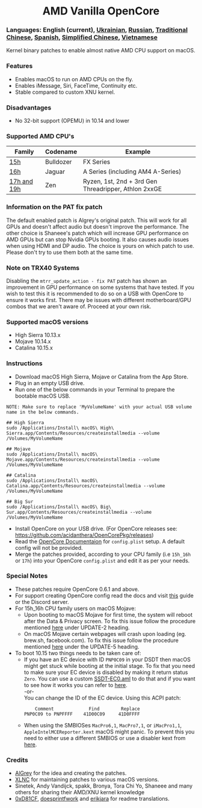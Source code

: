 <span align="center">
<h1>AMD Vanilla OpenCore</h1>
</span>

### Languages: English (current), [Ukrainian](languages/README_UA.md), [Russian](languages/README_RUS.md), [Traditional Chinese](languages/README_CHT.md), [Spanish](languages/README_ES.md), [Simplified Chinese](languages/README_CHS.md), [Vietnamese](languages/README_VI.md)
Kernel binary patches to enable almost native AMD CPU support on macOS.

### Features
- Enables macOS to run on AMD CPUs on the fly.
- Enables iMessage, Siri, FaceTime, Continuity etc.
- Stable compared to custom XNU kernel.

### Disadvantages
- No 32-bit support (OPEMU) in 10.14 and lower

### Supported AMD CPU's
| Family | Codename| Example |
|--------|---------|----------|
|   [15h](https://github.com/AMD-OSX/AMD_Vanilla/tree/opencore/15h_16h)  | Bulldozer | FX Series|
|   [16h](https://github.com/AMD-OSX/AMD_Vanilla/tree/opencore/15h_16h)  | Jaguar | A Series (including AM4 A-Series) |
|   [17h and 19h](https://github.com/AMD-OSX/AMD_Vanilla/tree/opencore/17h_19h) | Zen | Ryzen, 1st, 2nd + 3rd Gen Threadripper, Athlon 2xxGE |<br />

### Information on the PAT fix patch
The default enabled patch is Algrey's original patch. This will work for all GPUs and doesn't affect audio but doesn't improve the performance.
The other choice is Shaneee's patch which will increase GPU performance on AMD GPUs but can stop Nvidia GPUs booting. It also causes audio issues when using HDMI and DP audio.
The choice is yours on which patch to use. Please don't try to use them both at the same time. 

### Note on TRX40 Systems
Disabling the `mtrr_update_action - fix PAT` patch has shown an improvement in GPU performance on some systems that have tested. If you wish to test this it is recommended to do so on a USB with OpenCore to ensure it works first. There may be issues with different motherboard/GPU combos that we aren't aware of. Proceed at your own risk. 

### Supported macOS versions
- High Sierra 10.13.x
- Mojave 10.14.x
- Catalina 10.15.x

### Instructions
- Download macOS High Sierra, Mojave or Catalina from the App Store.
- Plug in an empty USB drive.
- Run one of the below commands in your Terminal to prepare the bootable macOS USB.
```
NOTE: Make sure to replace 'MyVolumeName' with your actual USB volume name in the below commands.

## High Sierra
sudo /Applications/Install\ macOS\ High\ Sierra.app/Contents/Resources/createinstallmedia --volume /Volumes/MyVolumeName

## Mojave
sudo /Applications/Install\ macOS\ Mojave.app/Contents/Resources/createinstallmedia --volume /Volumes/MyVolumeName

## Catalina
sudo /Applications/Install\ macOS\ Catalina.app/Contents/Resources/createinstallmedia --volume /Volumes/MyVolumeName

## Big Sur
sudo /Applications/Install\ macOS\ Big\ Sur.app/Contents/Resources/createinstallmedia --volume /Volumes/MyVolumeName
```
- Install OpenCore on your USB drive. (For OpenCore releases see: https://github.com/acidanthera/OpenCorePkg/releases)
- Read the [OpenCore Documentaion](https://github.com/acidanthera/OpenCorePkg/blob/master/Docs/Configuration.pdf) for `config.plist` setup. A default config will not be provided.
- Merge the patches provided, according to your CPU family (i.e `15h_16h` or `17h`) into your OpenCore `config.plist` and edit it as per your needs.

### Special Notes
- These patches require OpenCore 0.6.1 and above.
- For support creating OpenCore config read the docs and visit [this](https://dortania.github.io/OpenCore-Install-Guide/) guide or the Discord server.
- For 15h_16h CPU family users on macOS Mojave:
  - Upon booting to macOS Mojave for first time, the system will reboot after the Data & Privacy screen. To fix this issue follow the procedure mentioned [here](https://www.insanelymac.com/forum/topic/335877-amd-mojave-kernel-development-and-testing/?do=findComment&comment=2658085) under UPDATE-2 heading.
  - On macOS Mojave certain webpages will crash upon loading (eg. brew.sh, facebook.com). To fix this issue follow the procedure mentioned [here](https://www.insanelymac.com/forum/topic/335877-amd-mojave-kernel-development-and-testing/?do=findComment&comment=2661857) under the UPDATE-5 heading.
- To boot 10.15 two things needs to be taken care of:
  - If you have an EC device with ID `PNP0C09` in your DSDT then macOS might get stuck while booting at the initial stage. To fix that you need to make sure your EC device is disabled by making it return status `Zero`. You can use a custom [SSDT-EC0.aml](./Extra/SSDT-EC0.aml) to do that and if you want to see how it works you can refer to [here](https://github.com/acidanthera/OpenCorePkg/blob/5e020bb06b33f12fa8b404cc3d1effaa5fbc00ea/Docs/AcpiSamples/SSDT-EC.dsl#L33). <br> -or- <br> You can change the ID of the EC device. Using this ACPI patch:
    ```
        Comment             Find        Replace
    PNP0C09 to PNPFFFF    41D00C09     41D0FFFF
    ```
  - When using the SMBIOSes `MacPro6,1`, `MacPro7,1`, or `iMacPro1,1`, `AppleIntelMCEReporter.kext` macOS might panic. To prevent this you need to either use a different SMBIOS or use a disabler kext from [here](./Extra/).

### Credits
- [AlGrey](https://github.com/AlGreyy) for the idea and creating the patches.
- [XLNC](https://github.com/XLNCs) for maintaining patches to various macOS versions.
- Sinetek, Andy Vandijck, spakk, Bronya, Tora Chi Yo, Shaneee and many others for sharing their AMD/XNU kernel knowledge
- [0xD81CF](https://github.com/0xD81CF), [doesprintfwork](https://github.com/doesprintfwork) and [erikjara](https://github.com/erikjara) for readme translations.
